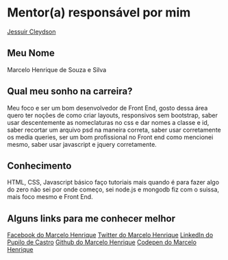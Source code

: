 # Mentor(a) responsável por mim

[Jessuir Cleydson](/mentores/perfis/jessuir_cleydson.md)

## Meu Nome

Marcelo Henrique de Souza e Silva

## Qual meu sonho na carreira?

Meu foco e ser um bom desenvolvedor de Front End, gosto dessa área quero ter noções de como criar layouts, responsivos sem bootstrap, saber usar descentemente as nomeclaturas no css e dar nomes a classe e id, saber recortar um arquivo psd na maneira correta, saber usar corretamente os media queries, ser um bom profissional no Front end como mencionei mesmo, saber usar javascript e jquery corretamente.

## Conhecimento

HTML, CSS, Javascript básico faço tutoriais mais quando é para fazer algo do zero não sei por onde começo, sei node.js e mongodb fiz com o suissa, mais foco mesmo e Front End.

## Alguns links para me conhecer melhor

[Facebook do Marcelo Henrique](https://www.facebook.com/maassilva)
[Twitter do Marcelo Henrique](https://twitter.com/marcelossilva)
[LinkedIn do Pupilo de Castro](https://www.linkedin.com/in/cvmarcelosilva)
[Github do Marcelo Henrique](https://github.com/Marcelosilva10)
[Codepen do Marcelo Henrique](https://codepen.io/marcelossilva)
```
